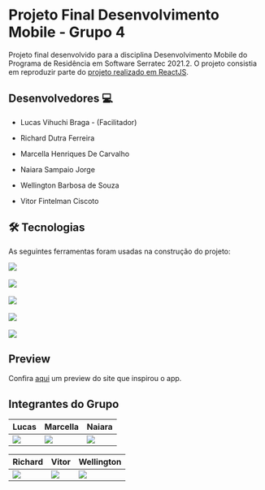# Projeto Final Desenvolvimento Mobile - Grupo 4
Projeto final desenvolvido para a disciplina Desenvolvimento Mobile do Programa de Residência em Software Serratec 2021.2. O projeto consistia em reproduzir parte do <a href="https://github.com/LucasVihuchi/ReactWeb-Grupo04">projeto realizado em ReactJS</a>.

## Desenvolvedores 💻

- Lucas Vihuchi Braga - (Facilitador)

- Richard Dutra Ferreira

- Marcella Henriques De Carvalho

- Naiara Sampaio Jorge

- Wellington Barbosa de Souza

- Vitor Fintelman Ciscoto

## 🛠 Tecnologias

As seguintes ferramentas foram usadas na construção do projeto:

<div>
  <img src="https://img.shields.io/static/v1?label=React&message=ReactJS&color=blue&style=for-the-badge&logo=React"/>
  <br><br>
  <img src="https://img.shields.io/static/v1?label=React Native&message=Framework&color=blue&style=for-the-badge&logo=React"/>
  <br><br>
  <img src="https://img.shields.io/static/v1?label=Npm&message=Package Manager&color=red&style=for-the-badge&logo=npm"/>
  <br><br>
  <img src="https://img.shields.io/static/v1?label=Yarn&message=Package Manager&color=blue&style=for-the-badge&logo=yarn"/>
  <br><br>
  <img src="https://img.shields.io/static/v1?label=Javascript&message=Javascript&color=yellow&style=for-the-badge&logo=Javascript"/> 
</div>

## Preview

Confira [aqui](https://react-serratec-grupo4.herokuapp.com/) um preview do site que inspirou o app.

## Integrantes do Grupo

Lucas          | Marcella       | Naiara         |
-------------- | -------------- | -------------- |
<a href="https://www.linkedin.com/in/lucasvihuchibraga/"><img src="https://img.shields.io/badge/LinkedIn-0077B5?style=for-the-badge&logo=linkedin&logoColor=white" /></a>| <a href="https://www.linkedin.com/in/marcella-henriques-de-carvalho-82500916a/"><img src="https://img.shields.io/badge/LinkedIn-0077B5?style=for-the-badge&logo=linkedin&logoColor=white" /></a>| <a href="https://www.linkedin.com/in/naiara-sampaio/"><img src="https://img.shields.io/badge/LinkedIn-0077B5?style=for-the-badge&logo=linkedin&logoColor=white" /></a>|

Richard        | Vitor          | Wellington     |
-------------- | -------------- | -------------- |
<a href="https://www.linkedin.com/in/richard-dutra-ferreira/"><img src="https://img.shields.io/badge/LinkedIn-0077B5?style=for-the-badge&logo=linkedin&logoColor=white" /></a>| <a href="https://www.linkedin.com/in/vitor-ciscoto-699a36224/"><img src="https://img.shields.io/badge/LinkedIn-0077B5?style=for-the-badge&logo=linkedin&logoColor=white" /></a>| <a href="https://www.linkedin.com/in/wellington-barbosa-de-souza-474585224"><img src="https://img.shields.io/badge/LinkedIn-0077B5?style=for-the-badge&logo=linkedin&logoColor=white" /></a>|